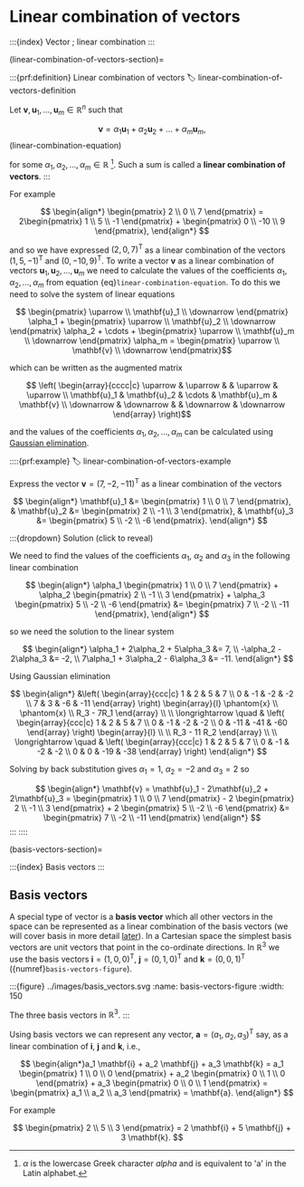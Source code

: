# Linear combination of vectors

:::{index} Vector ; linear combination
:::

(linear-combination-of-vectors-section)=

:::{prf:definition} Linear combination of vectors
:label: linear-combination-of-vectors-definition

Let $\mathbf{v},\mathbf{u}_1,\dots,\mathbf{u}_m\in\mathbb{R}^n$ such that

$$ \mathbf{v}=\alpha_1\mathbf{u}_1+\alpha_2\mathbf{u}_2+\dots+\alpha_m\mathbf{u}_m, $$(linear-combination-equation)

for some $\alpha_1,\alpha_2,\dots,\alpha_m\in \mathbb{R}$ [^1]. Such a sum is called a **linear combination of vectors**.
:::

[^1]: $\alpha$ is the lowercase Greek character *alpha* and is equivalent to 'a' in the Latin alphabet.

For example

$$ \begin{align*}
    \begin{pmatrix} 2 \\ 0 \\ 7 \end{pmatrix} = 
    2\begin{pmatrix} 1 \\ 5 \\ -1 \end{pmatrix} +
    \begin{pmatrix} 0 \\ -10 \\ 9 \end{pmatrix},
\end{align*} $$

and so we have expressed $(2,0,7)^\mathrm{T}$ as a linear combination of the vectors $(1,5,-1)^\mathrm{T}$ and $(0,-10,9)^\mathrm{T}$. To write a vector $\mathbf{v}$ as a linear combination of vectors $\mathbf{u}_1, \mathbf{u}_2, \ldots, \mathbf{u}_m$ we need to calculate the values of the coefficients $\alpha_1, \alpha_2, \ldots, \alpha_m$ from equation {eq}`linear-combination-equation`. To do this we need to solve the system of linear equations

$$ \begin{pmatrix} \uparrow \\ \mathbf{u}_1 \\ \downarrow \end{pmatrix} \alpha_1 +
\begin{pmatrix} \uparrow \\ \mathbf{u}_2 \\ \downarrow \end{pmatrix} \alpha_2 + \cdots +
\begin{pmatrix} \uparrow \\ \mathbf{u}_m \\ \downarrow \end{pmatrix} \alpha_m = 
\begin{pmatrix} \uparrow \\ \mathbf{v} \\ \downarrow \end{pmatrix}$$

which can be written as the augmented matrix

$$ \left( \begin{array}{cccc|c}
    \uparrow & \uparrow & & \uparrow & \uparrow \\
    \mathbf{u}_1 & \mathbf{u}_2 & \cdots & \mathbf{u}_m & \mathbf{v} \\
    \downarrow & \downarrow & & \downarrow & \downarrow
\end{array} \right)$$

and the values of the coefficients $\alpha_1, \alpha_2, \ldots, \alpha_m$ can be calculated using [Gaussian elimination](gaussian-elimination-section).

::::{prf:example}
:label: linear-combination-of-vectors-example

Express the vector $\mathbf{v} = (7, -2, -11)^\mathrm{T}$ as a linear combination of the vectors

$$ \begin{align*}
    \mathbf{u}_1 &= \begin{pmatrix} 1 \\ 0 \\ 7 \end{pmatrix}, &
    \mathbf{u}_2 &= \begin{pmatrix} 2 \\ -1 \\ 3 \end{pmatrix}, &
    \mathbf{u}_3 &= \begin{pmatrix} 5 \\ -2 \\ -6 \end{pmatrix}.
\end{align*} $$

:::{dropdown} Solution (click to reveal)

We need to find the values of the coefficients $\alpha_1$, $\alpha_2$ and $\alpha_3$ in the following linear combination

$$ \begin{align*}
    \alpha_1 \begin{pmatrix} 1 \\ 0 \\ 7 \end{pmatrix} 
    + \alpha_2 \begin{pmatrix} 2 \\ -1 \\ 3 \end{pmatrix} 
    + \alpha_3 \begin{pmatrix} 5 \\ -2 \\ -6 \end{pmatrix}
    &= \begin{pmatrix} 7 \\ -2 \\ -11 \end{pmatrix},
\end{align*} $$

so we need the solution to the linear system

$$ \begin{align*}
    \alpha_1 + 2\alpha_2 + 5\alpha_3 &= 7, \\
    -\alpha_2 - 2\alpha_3 &= -2, \\
    7\alpha_1 + 3\alpha_2 - 6\alpha_3 &= -11.
\end{align*} $$

Using Gaussian elimination

$$ \begin{align*}
    &\left( \begin{array}{ccc|c} 
        1 & 2 & 5 & 7 \\
        0 & -1 & -2 & -2 \\
        7 & 3 & -6 & -11
    \end{array} \right)
    \begin{array}{l} \phantom{x} \\ \phantom{x} \\ R_3 - 7R_1 \end{array} \\ \\
    \longrightarrow \quad &
    \left( \begin{array}{ccc|c} 
        1 & 2 & 5 & 7 \\
        0 & -1 & -2 & -2 \\
        0 & -11 & -41 & -60
    \end{array} \right)
    \begin{array}{l} \\ \\ R_3 - 11 R_2 \end{array} \\ \\ 
    \longrightarrow \quad &
    \left( \begin{array}{ccc|c} 
        1 & 2 & 5 & 7 \\
        0 & -1 & -2 & -2 \\
        0 & 0 & -19 & -38
    \end{array} \right)
\end{align*} $$

Solving by back substitution gives $\alpha_1 = 1$, $\alpha_2 = -2$ and $\alpha_3 = 2$ so

$$ \begin{align*}
    \mathbf{v} = \mathbf{u}_1 - 2\mathbf{u}_2 + 2\mathbf{u}_3
    =  \begin{pmatrix} 1 \\ 0 \\ 7 \end{pmatrix} 
    - 2 \begin{pmatrix} 2 \\ -1 \\ 3 \end{pmatrix} 
    + 2 \begin{pmatrix} 5 \\ -2 \\ -6 \end{pmatrix}
    &= \begin{pmatrix} 7 \\ -2 \\ -11 \end{pmatrix}
\end{align*} $$
:::
::::

(basis-vectors-section)=

:::{index} Basis vectors
:::

## Basis vectors

A special type of vector is a **basis vector** which all other vectors in the space can be represented as a linear combination of the basis vectors (we will cover basis in more detail [later](basis-section)). In a Cartesian space the simplest basis vectors are unit vectors that point in the co-ordinate directions. In $\mathbb{R}^3$ we use the basis vectors $\mathbf{i} = (1, 0, 0)^\mathrm{T}$, $\mathbf{j} = (0, 1, 0)^\mathrm{T}$ and $\mathbf{k} = (0, 0, 1)^\mathrm{T}$ ({numref}`basis-vectors-figure`).

:::{figure} ../images/basis_vectors.svg
:name: basis-vectors-figure
:width: 150

The three basis vectors in $\mathbb{R}^3$.
:::

Using basis vectors we can represent any vector, $\mathbf{a} = (a_1, a_2, a_3)^\mathrm{T}$ say, as a linear combination of $\mathbf{i}$, $\mathbf{j}$ and $\mathbf{k}$, i.e.,

$$ \begin{align*}a_1 \mathbf{i} + a_2 \mathbf{j} + a_3 \mathbf{k}
    = a_1 \begin{pmatrix} 1 \\ 0 \\ 0 \end{pmatrix} + a_2 \begin{pmatrix} 0 \\ 1 \\ 0 \end{pmatrix} + a_3
    \begin{pmatrix} 0 \\ 0 \\ 1 \end{pmatrix}
    = \begin{pmatrix} a_1 \\ a_2 \\ a_3 \end{pmatrix} = \mathbf{a}.
\end{align*} $$

For example

$$ \begin{pmatrix} 2 \\ 5 \\ 3 \end{pmatrix} = 2 \mathbf{i} + 5 \mathbf{j} + 3 \mathbf{k}. $$
